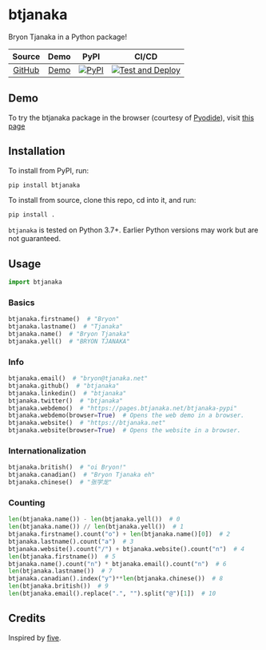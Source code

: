 # btjanaka

Bryon Tjanaka in a Python package!

|                       Source                        |                       Demo                       |                                                    PyPI                                                    |                                                                                                    CI/CD                                                                                                    |
| :-------------------------------------------------: | :----------------------------------------------: | :--------------------------------------------------------------------------------------------------------: | :---------------------------------------------------------------------------------------------------------------------------------------------------------------------------------------------------------: |
| [GitHub](https://github.com/btjanaka/btjanaka-pypi) | [Demo](https://pages.btjanaka.net/btjanaka-pypi) | [![PyPI](https://img.shields.io/pypi/v/btjanaka?style=flat&color=blue)](https://pypi.org/project/btjanaka) | [![Test and Deploy](https://github.com/btjanaka/btjanaka-pypi/workflows/Test%20and%20Deploy/badge.svg?branch=master)](https://github.com/btjanaka/btjanaka-pypi/actions?query=workflow%3A"Test+and+Deploy") |

## Demo

To try the btjanaka package in the browser (courtesy of
[Pyodide](https://pyodide.org/)), visit
[this page](https://pages.btjanaka.net/btjanaka-pypi)

## Installation

To install from PyPI, run:

```bash
pip install btjanaka
```

To install from source, clone this repo, cd into it, and run:

```bash
pip install .
```

`btjanaka` is tested on Python 3.7+. Earlier Python versions may work but are
not guaranteed.

## Usage

```python
import btjanaka
```

### Basics

```python
btjanaka.firstname()  # "Bryon"
btjanaka.lastname()  # "Tjanaka"
btjanaka.name()  # "Bryon Tjanaka"
btjanaka.yell()  # "BRYON TJANAKA"
```

### Info

```python
btjanaka.email()  # "bryon@tjanaka.net"
btjanaka.github()  # "btjanaka"
btjanaka.linkedin()  # "btjanaka"
btjanaka.twitter()  # "btjanaka"
btjanaka.webdemo()  # "https://pages.btjanaka.net/btjanaka-pypi"
btjanaka.webdemo(browser=True)  # Opens the web demo in a browser.
btjanaka.website()  # "https://btjanaka.net"
btjanaka.website(browser=True)  # Opens the website in a browser.
```

### Internationalization

```python
btjanaka.british()  # "oi Bryon!"
btjanaka.canadian()  # "Bryon Tjanaka eh"
btjanaka.chinese()  # "张学龙"
```

### Counting

```python
len(btjanaka.name()) - len(btjanaka.yell())  # 0
len(btjanaka.name()) // len(btjanaka.yell())  # 1
btjanaka.firstname().count("o") + len(btjanaka.name()[0])  # 2
btjanaka.lastname().count("a")  # 3
btjanaka.website().count("/") + btjanaka.website().count("n")  # 4
len(btjanaka.firstname())  # 5
btjanaka.name().count("n") * btjanaka.email().count("n")  # 6
len(btjanaka.lastname())  # 7
btjanaka.canadian().index("y")**len(btjanaka.chinese())  # 8
len(btjanaka.british())  # 9
len(btjanaka.email().replace(".", "").split("@")[1])  # 10
```

## Credits

Inspired by [five](https://pypi.org/project/five/).
